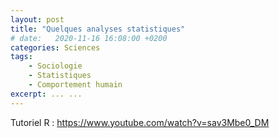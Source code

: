 ```yaml
---
layout: post
title: "Quelques analyses statistiques"
# date:   2020-11-16 16:08:00 +0200
categories: Sciences
tags:
    - Sociologie
    - Statistiques
    - Comportement humain
excerpt: ... ...
---
```



Tutoriel R : <https://www.youtube.com/watch?v=sav3Mbe0_DM>
